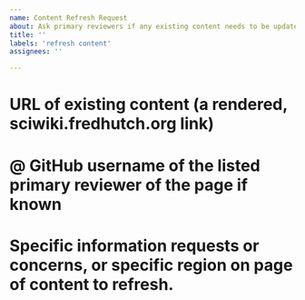 ```yaml
---
name: Content Refresh Request
about: Ask primary reviewers if any existing content needs to be updated
title: ''
labels: 'refresh content'
assignees: ''

---
```


# URL of existing content (a rendered, sciwiki.fredhutch.org link)

# @ GitHub username of the listed primary reviewer of the page if known

# Specific information requests or concerns, or specific region on page of content to refresh.
